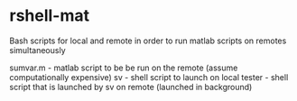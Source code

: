 # rshell-mat
Bash scripts for local and remote in order to run matlab scripts on remotes simultaneously

sumvar.m - matlab script to be be run on the remote (assume computationally expensive)
sv - shell script to launch on local
tester - shell script that is launched by sv on remote (launched in background)
